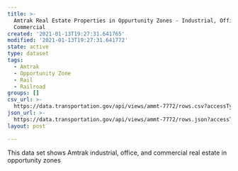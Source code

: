 ```yaml
---
title: >-
  Amtrak Real Estate Properties in Oppurtunity Zones - Industrial, Office and
  Commercial
created: '2021-01-13T19:27:31.641765'
modified: '2021-01-13T19:27:31.641772'
state: active
type: dataset
tags:
  - Amtrak
  - Opportunity Zone
  - Rail
  - Railroad
groups: []
csv_url: >-
  https://data.transportation.gov/api/views/ammt-7772/rows.csv?accessType=DOWNLOAD
json_url: >-
  https://data.transportation.gov/api/views/ammt-7772/rows.json?accessType=DOWNLOAD
layout: post

---
```

This data set shows Amtrak industrial, office, and commercial real estate in opportunity zones
